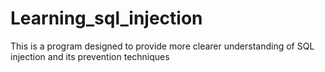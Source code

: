 # Learning_sql_injection
This is a program designed to provide more clearer understanding of SQL injection and its prevention techniques
